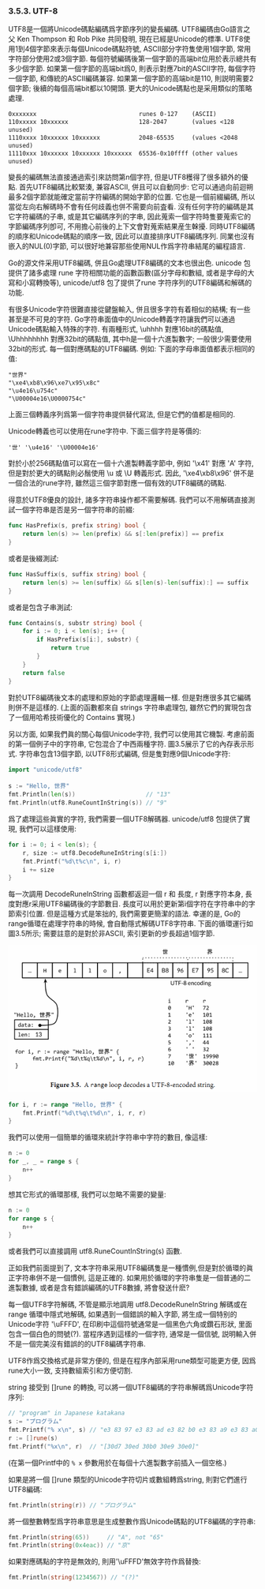 ### 3.5.3. UTF-8


UTF8是一個將Unicode碼點編碼爲字節序列的變長編碼. UTF8編碼由Go語言之父 Ken Thompson 和 Rob Pike 共同發明, 現在已經是Unicode的標準. UTF8使用1到4個字節來表示每個Unicode碼點符號, ASCII部分字符隻使用1個字節, 常用字符部分使用2或3個字節. 每個符號編碼後第一個字節的高端bit位用於表示總共有多少個字節. 如果第一個字節的高端bit爲0, 則表示對應7bit的ASCII字符, 每個字符一個字節, 和傳統的ASCII編碼兼容. 如果第一個字節的高端bit是110, 則説明需要2個字節; 後續的每個高端bit都以10開頭. 更大的Unicode碼點也是采用類似的策略處理.

```
0xxxxxxx                             runes 0-127    (ASCII)
110xxxxx 10xxxxxx                    128-2047       (values <128 unused)
1110xxxx 10xxxxxx 10xxxxxx           2048-65535     (values <2048 unused)
11110xxx 10xxxxxx 10xxxxxx 10xxxxxx  65536-0x10ffff (other values unused)
```

變長的編碼無法直接通過索引來訪問第n個字符, 但是UTF8穫得了很多額外的優點. 首先UTF8編碼比較緊湊, 兼容ASCII, 併且可以自動同步: 它可以通過向前迴朔最多2個字節就能確定當前字符編碼的開始字節的位置. 它也是一個前綴編碼, 所以當從左向右解碼時不會有任何歧義也併不需要向前査看. 沒有任何字符的編碼是其它字符編碼的子串, 或是其它編碼序列的字串, 因此蒐索一個字符時隻要蒐索它的字節編碼序列卽可, 不用擔心前後的上下文會對蒐索結果産生榦擾. 同時UTF8編碼的順序和Unicode碼點的順序一致, 因此可以直接排序UTF8編碼序列. 同業也沒有嵌入的NUL(0)字節, 可以很好地兼容那些使用NUL作爲字符串結尾的編程語言.

Go的源文件采用UTF8編碼, 併且Go處理UTF8編碼的文本也很出色. unicode 包提供了諸多處理 rune 字符相關功能的函數函數(區分字母和數組, 或者是字母的大寫和小寫轉換等), unicode/utf8 包了提供了rune 字符序列的UTF8編碼和解碼的功能.

有很多Unicode字符很難直接從鍵盤輸入, 併且很多字符有着相似的結構; 有一些甚至是不可見的字符. Go字符串面值中的Unicode轉義字符讓我們可以通過Unicode碼點輸入特殊的字符. 有兩種形式, \uhhhh 對應16bit的碼點值, \Uhhhhhhhh 對應32bit的碼點值, 其中h是一個十六進製數字; 一般很少需要使用32bit的形式. 每一個對應碼點的UTF8編碼. 例如: 下面的字母串面值都表示相同的值:

```
"世界"
"\xe4\xb8\x96\xe7\x95\x8c"
"\u4e16\u754c"
"\U00004e16\U0000754c"
```

上面三個轉義序列爲第一個字符串提供替代寫法, 但是它們的值都是相同的.

Unicode轉義也可以使用在rune字符中. 下面三個字符是等價的:

```
'世' '\u4e16' '\U00004e16'
```

對於小於256碼點值可以寫在一個十六進製轉義字節中, 例如 '\x41' 對應 'A' 字符, 但是對於更大的碼點則必鬚使用 \u 或 \U 轉義形式. 因此, '\xe4\xb8\x96' 併不是一個合法的rune字符, 雖然這三個字節對應一個有效的UTF8編碼的碼點.

得意於UTF8優良的設計, 諸多字符串操作都不需要解碼. 我們可以不用解碼直接測試一個字符串是否是另一個字符串的前綴:

```Go
func HasPrefix(s, prefix string) bool {
	return len(s) >= len(prefix) && s[:len(prefix)] == prefix
}
```

或者是後綴測試:

```Go
func HasSuffix(s, suffix string) bool {
	return len(s) >= len(suffix) && s[len(s)-len(suffix):] == suffix
}
```

或者是包含子串測試:

```Go
func Contains(s, substr string) bool {
	for i := 0; i < len(s); i++ {
		if HasPrefix(s[i:], substr) {
			return true
		}
	}
	return false
}
```

對於UTF8編碼後文本的處理和原始的字節處理邏輯一樣. 但是對應很多其它編碼則併不是這樣的. (上面的函數都來自 strings 字符串處理包, 雖然它們的實現包含了一個用哈希技術優化的 Contains 實現.)

另以方面, 如果我們眞的關心每個Unicode字符, 我們可以使用其它機製. 考慮前面的第一個例子中的字符串, 它包混合了中西兩種字符. 圖3.5展示了它的內存表示形式. 字符串包含13個字節, 以UTF8形式編碼, 但是隻對應9個Unicode字符:

```Go
import "unicode/utf8"

s := "Hello, 世界"
fmt.Println(len(s))                    // "13"
fmt.Println(utf8.RuneCountInString(s)) // "9"
```

爲了處理這些眞實的字符, 我們需要一個UTF8解碼器. unicode/utf8 包提供了實現, 我們可以這樣使用:

```Go
for i := 0; i < len(s); {
	r, size := utf8.DecodeRuneInString(s[i:])
	fmt.Printf("%d\t%c\n", i, r)
	i += size
}
```

每一次調用 DecodeRuneInString 函數都返迴一個 r 和 長度, r 對應字符本身, 長度對應r采用UTF8編碼後的字節數目. 長度可以用於更新第i個字符在字符串中的字節索引位置. 但是這種方式是笨拙的, 我們需要更簡潔的語法. 幸運的是, Go的range循環在處理字符串的時候, 會自動隱式解碼UTF8字符串. 下面的循環運行如圖3.5所示; 需要註意的是對於非ASCII, 索引更新的步長超過1個字節.

![](../images/ch3-05.png)

```Go
for i, r := range "Hello, 世界" {
	fmt.Printf("%d\t%q\t%d\n", i, r, r)
}
```

我們可以使用一個簡單的循環來統計字符串中字符的數目, 像這樣:

```Go
n := 0
for _, _ = range s {
	n++
}
```

想其它形式的循環那樣, 我們可以忽略不需要的變量:

```Go
n := 0
for range s {
	n++
}
```

或者我們可以直接調用 utf8.RuneCountInString(s) 函數.

正如我們前面提到了, 文本字符串采用UTF8編碼隻是一種慣例,但是對於循環的眞正字符串併不是一個慣例, 這是正確的. 如果用於循環的字符串隻是一個普通的二進製數據, 或者是含有錯誤編碼的UTF8數據, 將會發送什麽?

每一個UTF8字符解碼, 不管是顯示地調用 utf8.DecodeRuneInString 解碼或在 range 循環中隱式地解碼, 如果遇到一個錯誤的輸入字節, 將生成一個特别的Unicode字符 '\uFFFD', 在印刷中這個符號通常是一個黑色六角或鑽石形狀, 里面包含一個白色的問號(?). 當程序遇到這樣的一個字符, 通常是一個信號, 説明輸入併不是一個完美沒有錯誤的的UTF8編碼字符串.

UTF8作爲交換格式是非常方便的, 但是在程序內部采用rune類型可能更方便, 因爲rune大小一致, 支持數組索引和方便切割.

string 接受到 []rune 的轉換, 可以將一個UTF8編碼的字符串解碼爲Unicode字符序列:

```Go
// "program" in Japanese katakana
s := "プログラム"
fmt.Printf("% x\n", s) // "e3 83 97 e3 83 ad e3 82 b0 e3 83 a9 e3 83 a0"
r := []rune(s)
fmt.Printf("%x\n", r)  // "[30d7 30ed 30b0 30e9 30e0]"
```

(在第一個Printf中的 `% x` 參數用於在每個十六進製數字前插入一個空格.)

如果是將一個 []rune 類型的Unicode字符切片或數組轉爲string, 則對它們進行UTF8編碼:

```Go
fmt.Println(string(r)) // "プログラム"
```

將一個整數轉型爲字符串意思是生成整數作爲Unicode碼點的UTF8編碼的字符串: 

```Go
fmt.Println(string(65))     // "A", not "65"
fmt.Println(string(0x4eac)) // "京"
```

如果對應碼點的字符是無效的, 則用'\uFFFD'無效字符作爲替換:

```Go
fmt.Println(string(1234567)) // "(?)"
```





